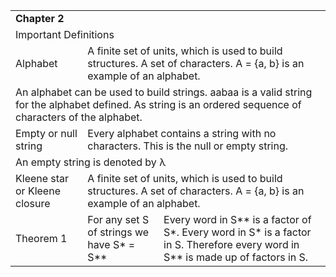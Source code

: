 <table>
	<tr>
		<td colspan="3"><b>Chapter 2</b></td>
	</tr>
	<tr>
		<td colspan="3">Important Definitions</td>
	</tr>
	<tr>
		<td>Alphabet</td>
		<td colspan="2">A finite set of units, which is used to build structures. A set of characters. A = {a, b} is an example of an alphabet.</td>
	</tr>
	<tr>
		<td colspan="3">An alphabet can be used to build strings. aabaa is a valid string for the alphabet defined. As string is an ordered sequence of characters of the alphabet. </td>
	</tr>
	<tr>
		<td>Empty or null string</td>
		<td colspan="2">Every alphabet contains a string with no characters. This is the null or empty string.</td>
	</tr>
	<tr>
		<td colspan="3">An empty string is denoted by λ </td>
	</tr>
	<tr>
		<td>Kleene star or Kleene closure</td>
		<td colspan="2">A finite set of units, which is used to build structures. A set of characters. A = {a, b} is an example of an alphabet.</td>
	</tr>
	<tr>
		<td>Theorem 1</td>
		<td>For any set S of strings we have S* = S**</td>
		<td>Every word in S** is a factor of S*. Every word in S* is a factor in S. Therefore every word in S** is made up of factors in S.</td>
	</tr>
</table>